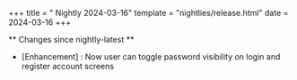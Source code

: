 +++
title = " Nightly 2024-03-16"
template = "nightlies/release.html"
date = 2024-03-16
+++

** Changes since nightly-latest **
- [Enhancement] : Now user can toggle password visibility on login and register account screens
